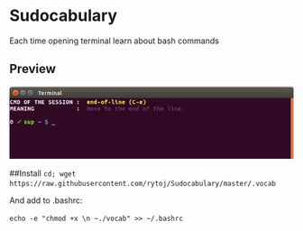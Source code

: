 # Sudocabulary
Each time opening terminal learn about bash commands

Preview
------------------
![Sample Screenshot](https://raw.githubusercontent.com/rytoj/Sudocabulary/master/sample2.png)


##Install 
`cd; wget https://raw.githubusercontent.com/rytoj/Sudocabulary/master/.vocab`

And add to .bashrc:

`echo -e "chmod +x \n ~./vocab" >> ~/.bashrc`
